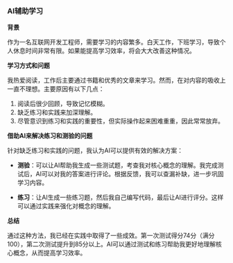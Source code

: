 ### AI辅助学习

**背景**

作为一名互联网开发工程师，需要学习的内容繁多。白天工作，下班学习，导致个人休息时间非常有限。如果能提高学习效率，将会大大改善这种情况。

**学习方式和问题**

我热爱阅读，工作后主要通过书籍和优秀的文章来学习。然而，在对内容的吸收上一直不理想。主要原因有以下几点：

1. 阅读后很少回顾，导致记忆模糊。
2. 缺乏练习和实践来加深理解。
3. 尽管意识到练习和实践的重要性，但实际操作起来困难重重，因此常常放弃。

**借助AI来解决练习和测验的问题**

针对缺乏练习和实践的问题，我认为AI可以提供有效的解决方案：

- **测验**：可以让AI帮助我生成一些测试题，考查我对核心概念的理解。我完成测试后，AI可以对我的答案进行评论。根据反馈，我可以查漏补缺，进一步巩固学习内容。
  
- **练习**：让AI生成一些练习题，然后我自己编写代码，最后让AI进行评分。这样可以通过实践来强化对概念的理解。

**总结**

通过这种方法，我已经在实践中取得了一些成效。第一次测试得分74分（满分100），第二次测试提升到85分以上。AI可以通过测试和练习帮助我更好地理解核心概念，从而提高学习效率。
